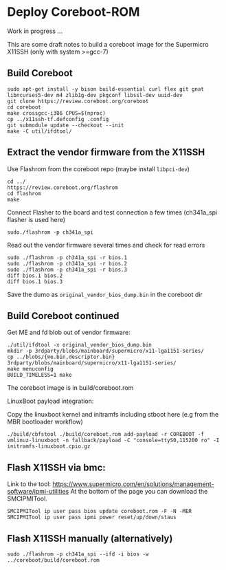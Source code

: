 # Deploy Coreboot-ROM

Work in progress ...

This are some draft notes to build a coreboot image for the Supermicro X11SSH (only with system >=gcc-7)

## Build Coreboot

```
sudo apt-get install -y bison build-essential curl flex git gnat libncurses5-dev m4 zlib1g-dev pkgconf libssl-dev uuid-dev
git clone https://review.coreboot.org/coreboot
cd coreboot
make crossgcc-i386 CPUS=$(nproc)
cp ../x11ssh-tf.defconfig .config
git submodule update --checkout --init
make -C util/ifdtool/
```

## Extract the vendor firmware from the X11SSH

Use Flashrom from the coreboot repo (maybe install `libpci-dev`)

```
cd ../
https://review.coreboot.org/flashrom
cd flashrom
make
```

Connect Flasher to the board and test connection a few times (ch341a_spi flasher is used here)

```
sudo./flashrom -p ch341a_spi
```

Read out the vendor firmware several times and check for read errors

```
sudo ./flashrom -p ch341a_spi -r bios.1
sudo ./flashrom -p ch341a_spi -r bios.2
sudo ./flashrom -p ch341a_spi -r bios.3
diff bios.1 bios.2
diff bios.1 bios.3
```

Save the dumo as `original_vendor_bios_dump.bin` in the coreboot dir

## Build Coreboot continued

Get ME and fd blob out of vendor firmware:

```
./util/ifdtool -x original_vendor_bios_dump.bin
mkdir -p 3rdparty/blobs/mainboard/supermicro/x11-lga1151-series/
cp ../blobs/{me.bin,descriptor.bin} 3rdparty/blobs/mainboard/supermicro/x11-lga1151-series/
make menuconfig
BUILD_TIMELESS=1 make
```
The coreboot image is in build/coreboot.rom

LinuxBoot payload integration:

Copy the linuxboot kernel and initramfs including stboot here (e.g from the MBR bootloader workflow)

```
./build/cbfstool ./build/coreboot.rom add-payload -r COREBOOT -f vmlinuz-linuxboot -n fallback/payload -C "console=ttyS0,115200 ro" -I initramfs-linuxboot.cpio.gz
```

## Flash X11SSH via bmc:

Link to the tool: https://www.supermicro.com/en/solutions/management-software/ipmi-utilities
At the bottom of the page you can download the SMCIPMITool.

```
SMCIPMITool ip user pass bios update coreboot.rom -F -N -MER
SMCIPMITool ip user pass ipmi power reset/up/down/staus
```

## Flash X11SSH manually (alternatively)

```
sudo ./flashrom -p ch341a_spi --ifd -i bios -w ../coreboot/build/coreboot.rom
```
